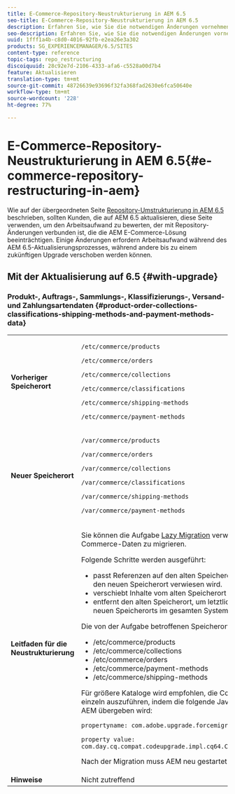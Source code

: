 ```yaml
---
title: E-Commerce-Repository-Neustrukturierung in AEM 6.5
seo-title: E-Commerce-Repository-Neustrukturierung in AEM 6.5
description: Erfahren Sie, wie Sie die notwendigen Änderungen vornehmen können, um in AEM 6.5 für E-Commerce zur neuen Repository-Struktur zu migrieren.
seo-description: Erfahren Sie, wie Sie die notwendigen Änderungen vornehmen können, um in AEM 6.5 für E-Commerce zur neuen Repository-Struktur zu migrieren.
uuid: 1fff1a4b-c8d0-4016-92fb-e2ea26e3a302
products: SG_EXPERIENCEMANAGER/6.5/SITES
content-type: reference
topic-tags: repo_restructuring
discoiquuid: 28c92e7d-2106-4333-afa6-c5528a00d7b4
feature: Aktualisieren
translation-type: tm+mt
source-git-commit: 48726639e93696f32fa368fad2630e6fca50640e
workflow-type: tm+mt
source-wordcount: '228'
ht-degree: 77%

---
```



# E-Commerce-Repository-Neustrukturierung in AEM 6.5{#e-commerce-repository-restructuring-in-aem}

Wie auf der übergeordneten Seite [Repository-Umstrukturierung in AEM 6.5](/help/sites-deploying/repository-restructuring.md) beschrieben, sollten Kunden, die auf AEM 6.5 aktualisieren, diese Seite verwenden, um den Arbeitsaufwand zu bewerten, der mit Repository-Änderungen verbunden ist, die die AEM E-Commerce-Lösung beeinträchtigen. Einige Änderungen erfordern Arbeitsaufwand während des AEM 6.5-Aktualisierungsprozesses, während andere bis zu einem zukünftigen Upgrade verschoben werden können.

## Mit der Aktualisierung auf 6.5 {#with-upgrade}

### Produkt-, Auftrags-, Sammlungs-, Klassifizierungs-, Versand- und Zahlungsartendaten {#product-order-collections-classifications-shipping-methods-and-payment-methods-data}

<table>
 <tbody>
  <tr>
   <td><strong>Vorheriger Speicherort</strong></td>
   <td><p><code>/etc/commerce/products</code></p> <p><code>/etc/commerce/orders</code></p> <p><code>/etc/commerce/collections</code></p> <p><code>/etc/commerce/classifications</code></p> <p><code>/etc/commerce/shipping-methods</code></p> <p><code>/etc/commerce/payment-methods</code></p> </td>
  </tr>
  <tr>
   <td><strong>Neuer Speicherort</strong></td>
   <td><p><code>/var/commerce/products</code></p> <p><code>/var/commerce/orders</code></p> <p><code>/var/commerce/collections</code></p> <p><code>/var/commerce/classifications</code></p> <p><code>/var/commerce/shipping-methods</code></p> <p><code>/var/commerce/payment-methods</code></p> </td>
  </tr>
  <tr>
   <td><strong>Leitfaden für die Neustrukturierung</strong></td>
   <td><p>Sie können die Aufgabe <a href="/help/sites-deploying/lazy-content-migration.md" target="_blank">Lazy Migration</a> verwenden, um E-Commerce-Daten zu migrieren.</p> <p>Folgende Schritte werden ausgeführt:</p>
    <ul>
     <li>passt Referenzen auf den alten Speicherort so an, dass nur auf den neuen Speicherort verwiesen wird.</li>
     <li>verschiebt Inhalte vom alten Speicherort an den neuen Speicherort</li>
     <li>entfernt den alten Speicherort, um letztlich die Verwendung des neuen Speicherorts im gesamten System zu aktivieren</li>
    </ul> <p>Die von der Aufgabe betroffenen Speicherorte:</p>
    <ul>
     <li>/etc/commerce/products</li>
     <li>/etc/commerce/collections<br /> </li>
     <li>/etc/commerce/orders<br /> </li>
     <li>/etc/commerce/payment-methods<br /> </li>
     <li>/etc/commerce/shipping-methods<br /> </li>
    </ul> <p>Für größere Kataloge wird empfohlen, die Commerce-Migration einzeln auszuführen, indem die folgende Java-Systemeigenschaft an AEM übergeben wird:</p> <p><code>propertyname: com.adobe.upgrade.forcemigration</code></p> <p><code>property value: com.day.cq.compat.codeupgrade.impl.cq64.CQ64CommerceMigrationTask</code></p> <p>Nach der Migration muss AEM neu gestartet werden.</p> </td>
  </tr>
  <tr>
   <td><strong>Hinweise</strong></td>
   <td>Nicht zutreffend<br /> </td>
  </tr>
 </tbody>
</table>

